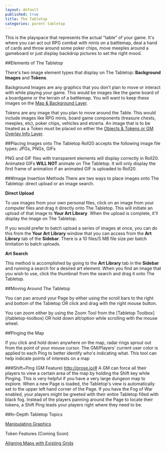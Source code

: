 ```yaml
---
layout: default
published: true
title: The Tabletop
categories: parent tabletop
---
```


This is the playspace that represents the actual "table" of your game. It's where you can act out RPG combat with minis on a battlemap, deal a hand of cards and throw around some poker chips, move meeples around a gameboard or just display backdrop pictures to set the right mood.

##Elements of The Tabletop

There's two image element types that display on The Tabletop: **Background Images** and **Tokens**. 

Background Images are any graphics that you don't plan to move or interact with while playing your game. This would be images like the game board of a boardgame or the terrain of a battlemap. You will want to keep these images on the [Map & Background Layer](/tabletop-toolbox-layers).

Tokens are any image that you plan to move around the Table. This would include images like RPG minis, board game components (treasure chests, meeples, etc), poker chips, vehicles and etcerta. An image that is to be treated as a Token must be placed on either the [Objects & Tokens or GM Overlay Info Layer](/tabletop-toolbox-layers).

##Placing Images onto The Tabletop
Roll20 accepts the following image file types: JPGs, PNGs, GIFs

PNG and GIF files with transparent elements will display correctly in Roll20. Animated GIFs **WILL NOT** animate on The Tabletop. It will only display the first frame of animation if an animated GIF is uploaded to Roll20.

###Image Insertion Methods
There are two ways to place images onto The Tabletop: direct upload or an image search.

**Direct Upload**

To use images from your own personal files, click on an image from your computer files and drag it directly onto The Tabletop. This will initiate an upload of that image to **Your Art Library**. When the upload is complete, it'll display the image on The Tabletop.

If you would prefer to batch upload a series of images at once, you can do this from the **Your Art Library** window that you can access from the **Art Library** tab of the **Sidebar**. There is a 10 files/5 MB file size per batch limitation to batch uploads.

**Art Search**

This method is accomplished by going to the **Art Library** tab in the **Sidebar** and running a search for a desired art element. When you find an image that you wish to use, click the thumbnail from the search and drag it onto The Tabletop.

##Moving Around The Tabletop

You can pan around your Page by either using the scroll bars to the right and bottom of the Tabletop OR click and drag with the right mouse button.

You can zoom either by using the Zoom Tool from the [Tabletop Toolbox] (/tabletop-toolbox) OR hold down alt/option while scrolling with the mouse wheel.

##Pinging the Map

If you click and hold down anywhere on the map, radar rings sprout out from the point of your mouse cursor. The GM/Players' current user color is applied to each Ping to better identify who's indicating what. This tool can help indicate points of interests on a map

###Shift+Ping (GM Feature)
http://prose.io/#
A GM can force all their players to view a certain area of the map by holding the Shift key while Pinging. This is very helpful if you have a very large dungeon map to explore. When a new Page is loaded, the Tabletop's view is automatically set to the upper left hand corner of the Page. If you have the Fog of War enabled, your players might be greeted with their entire Tabletop filled with black fog. Instead of the players panning around the Page to locate their tokens, a Shift Ping leads your players right where they need to be.

##In-Depth Tabletop Topics

[Manipulating Graphics](/tabletop-manipulating-graphics)

Token Features (Coming Soon)

[Aligning Maps with Existing Grids](/tabletop-aligning-maps)